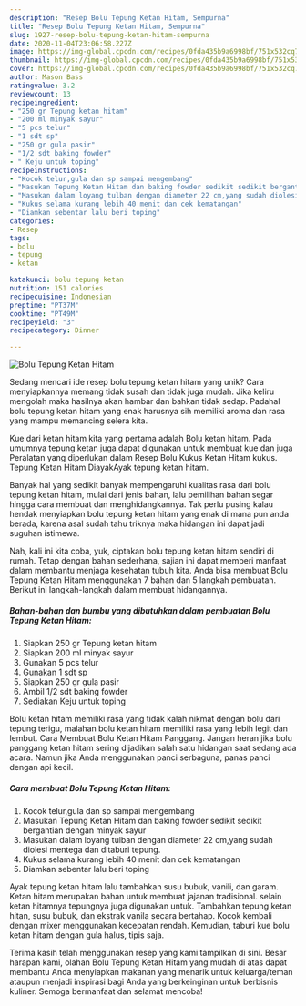 ```yaml
---
description: "Resep Bolu Tepung Ketan Hitam, Sempurna"
title: "Resep Bolu Tepung Ketan Hitam, Sempurna"
slug: 1927-resep-bolu-tepung-ketan-hitam-sempurna
date: 2020-11-04T23:06:58.227Z
image: https://img-global.cpcdn.com/recipes/0fda435b9a6998bf/751x532cq70/bolu-tepung-ketan-hitam-foto-resep-utama.jpg
thumbnail: https://img-global.cpcdn.com/recipes/0fda435b9a6998bf/751x532cq70/bolu-tepung-ketan-hitam-foto-resep-utama.jpg
cover: https://img-global.cpcdn.com/recipes/0fda435b9a6998bf/751x532cq70/bolu-tepung-ketan-hitam-foto-resep-utama.jpg
author: Mason Bass
ratingvalue: 3.2
reviewcount: 13
recipeingredient:
- "250 gr Tepung ketan hitam"
- "200 ml minyak sayur"
- "5 pcs telur"
- "1 sdt sp"
- "250 gr gula pasir"
- "1/2 sdt baking fowder"
- " Keju untuk toping"
recipeinstructions:
- "Kocok telur,gula dan sp sampai mengembang"
- "Masukan Tepung Ketan Hitam dan baking fowder sedikit sedikit bergantian dengan minyak sayur"
- "Masukan dalam loyang tulban dengan diameter 22 cm,yang sudah diolesi mentega dan ditaburi tepung."
- "Kukus selama kurang lebih 40 menit dan cek kematangan"
- "Diamkan sebentar lalu beri toping"
categories:
- Resep
tags:
- bolu
- tepung
- ketan

katakunci: bolu tepung ketan 
nutrition: 151 calories
recipecuisine: Indonesian
preptime: "PT37M"
cooktime: "PT49M"
recipeyield: "3"
recipecategory: Dinner

---
```



![Bolu Tepung Ketan Hitam](https://img-global.cpcdn.com/recipes/0fda435b9a6998bf/751x532cq70/bolu-tepung-ketan-hitam-foto-resep-utama.jpg)

Sedang mencari ide resep bolu tepung ketan hitam yang unik? Cara menyiapkannya memang tidak susah dan tidak juga mudah. Jika keliru mengolah maka hasilnya akan hambar dan bahkan tidak sedap. Padahal bolu tepung ketan hitam yang enak harusnya sih memiliki aroma dan rasa yang mampu memancing selera kita.

Kue dari ketan hitam kita yang pertama adalah Bolu ketan hitam. Pada umumnya tepung ketan juga dapat digunakan untuk membuat kue dan juga Peralatan yang diperlukan dalam Resep Bolu Kukus Ketan Hitam kukus. Tepung Ketan Hitam DiayakAyak tepung ketan hitam.

Banyak hal yang sedikit banyak mempengaruhi kualitas rasa dari bolu tepung ketan hitam, mulai dari jenis bahan, lalu pemilihan bahan segar hingga cara membuat dan menghidangkannya. Tak perlu pusing kalau hendak menyiapkan bolu tepung ketan hitam yang enak di mana pun anda berada, karena asal sudah tahu triknya maka hidangan ini dapat jadi suguhan istimewa.


Nah, kali ini kita coba, yuk, ciptakan bolu tepung ketan hitam sendiri di rumah. Tetap dengan bahan sederhana, sajian ini dapat memberi manfaat dalam membantu menjaga kesehatan tubuh kita. Anda bisa membuat Bolu Tepung Ketan Hitam menggunakan 7 bahan dan 5 langkah pembuatan. Berikut ini langkah-langkah dalam membuat hidangannya.

<!--inarticleads1-->

##### Bahan-bahan dan bumbu yang dibutuhkan dalam pembuatan Bolu Tepung Ketan Hitam:

1. Siapkan 250 gr Tepung ketan hitam
1. Siapkan 200 ml minyak sayur
1. Gunakan 5 pcs telur
1. Gunakan 1 sdt sp
1. Siapkan 250 gr gula pasir
1. Ambil 1/2 sdt baking fowder
1. Sediakan  Keju untuk toping


Bolu ketan hitam memiliki rasa yang tidak kalah nikmat dengan bolu dari tepung terigu, malahan bolu ketan hitam memiliki rasa yang lebih legit dan lembut. Cara Membuat Bolu Ketan Hitam Panggang. Jangan heran jika bolu panggang ketan hitam sering dijadikan salah satu hidangan saat sedang ada acara. Namun jika Anda menggunakan panci serbaguna, panas panci dengan api kecil. 

<!--inarticleads2-->

##### Cara membuat Bolu Tepung Ketan Hitam:

1. Kocok telur,gula dan sp sampai mengembang
1. Masukan Tepung Ketan Hitam dan baking fowder sedikit sedikit bergantian dengan minyak sayur
1. Masukan dalam loyang tulban dengan diameter 22 cm,yang sudah diolesi mentega dan ditaburi tepung.
1. Kukus selama kurang lebih 40 menit dan cek kematangan
1. Diamkan sebentar lalu beri toping


Ayak tepung ketan hitam lalu tambahkan susu bubuk, vanili, dan garam. Ketan hitam merupakan bahan untuk membuat jajanan tradisional. selain ketan hitamnya tepungnya juga digunakan untuk. Tambahkan tepung ketan hitan, susu bubuk, dan ekstrak vanila secara bertahap. Kocok kembali dengan mixer menggunakan kecepatan rendah. Kemudian, taburi kue bolu ketan hitam dengan gula halus, tipis saja. 

Terima kasih telah menggunakan resep yang kami tampilkan di sini. Besar harapan kami, olahan Bolu Tepung Ketan Hitam yang mudah di atas dapat membantu Anda menyiapkan makanan yang menarik untuk keluarga/teman ataupun menjadi inspirasi bagi Anda yang berkeinginan untuk berbisnis kuliner. Semoga bermanfaat dan selamat mencoba!
